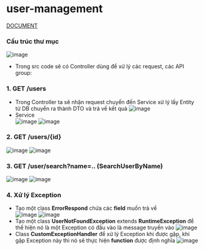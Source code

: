 # user-management
[DOCUMENT](https://docs.google.com/document/d/1oXn6E6dAcPRPt7CxglxJs4MZmKJh-VtMn5QD4og7u9w/edit)
### Cấu trúc thư mục
![image](https://user-images.githubusercontent.com/67032039/180124479-1f6965ff-ed1b-41bf-be6c-3b1cf2d6758b.png)

- Trong src code sẽ có Controller dùng để xử lý các request, các API group:

### 1. GET /users
 - Trong Controller ta sẽ nhận request chuyển đến Service xử lý lấy Entity từ DB chuyển ra thành DTO và trả về kết quả
 ![image](https://user-images.githubusercontent.com/67032039/180123747-7e733e58-45e2-45e8-b585-8a6dba295f59.png)
 - Service                        
 ![image](https://user-images.githubusercontent.com/67032039/180124213-ef0a3df6-db21-4aa6-b7d5-e3d079762709.png)
![image](https://user-images.githubusercontent.com/67032039/180124881-0ef3b85f-983c-4540-bcef-5f562b53c798.png)

### 2. GET /users/{id}
![image](https://user-images.githubusercontent.com/67032039/180124947-b98cf2a0-91ba-41ef-989a-dacdf14b7487.png)
![image](https://user-images.githubusercontent.com/67032039/180125181-6c49b2b2-74e1-471b-b860-c9f484f98758.png)

### 3. GET /user/search?name=.. (SearchUserByName)
![image](https://user-images.githubusercontent.com/67032039/180125100-fc0ff0c6-524d-44bc-af83-45cd964330fa.png)
![image](https://user-images.githubusercontent.com/67032039/180125222-47f06018-260a-41cf-b6e4-0235610d2e05.png)

### 4. Xử lý Exception
- Tạo một class **ErrorRespond** chứa các **field** muốn trả về        
![image](https://user-images.githubusercontent.com/67032039/180133794-c91c33f4-1d84-4476-890d-75d9956ddeb7.png)
![image](https://user-images.githubusercontent.com/67032039/180153492-853ca490-b6af-4183-b8e6-b9aff16710d1.png)
- Tạo một class **UserNotFoundException** extends **RuntimeException** để thể hiện nó là một Exception có đầu vào là message truyền vào 
![image](https://user-images.githubusercontent.com/67032039/180154236-982fb6fb-263f-4e91-bda7-da8879054de7.png)
- Class **CustomExceptionHandler** để xử lý Exception khi được gặp, khi gặp Exception này thì nó sẽ thực hiện **function** được định nghĩa
![image](https://user-images.githubusercontent.com/67032039/180154736-5ce8de44-10d3-4dec-97ed-62c0ebcd5199.png)
